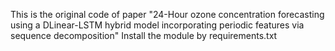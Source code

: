 This is the original code of paper "24-Hour ozone concentration forecasting using a DLinear-LSTM hybrid model incorporating periodic features via sequence decomposition"
Install the module by requirements.txt
